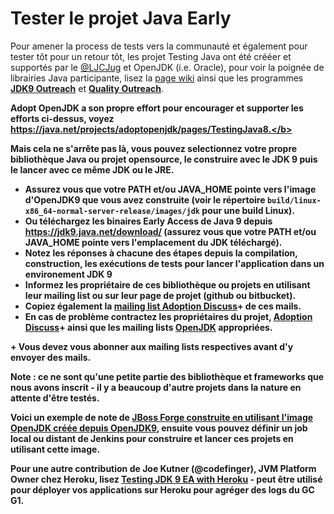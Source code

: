 # Tester le projet Java Early

Pour amener la process de tests vers la communauté et également pour tester tôt pour un retour tôt, les projet Testing Java ont été crééer et supportés par le [@LJCJug](http://twitter.com/ljcjug) et OpenJDK (i.e. Oracle), pour voir la poignée de librairies Java participante, lisez la [page wiki](https://java.net/projects/adoptopenjdk/pages/TestingJava8) ainsi que les programmes <b>[JDK9 Outreach](https://wiki.openjdk.java.net/display/Adoption/JDK+9+Outreach)</b> et <b>[Quality Outreach](https://wiki.openjdk.java.net/display/quality/Quality+Outreach)</b>.

<b>Adopt OpenJDK a son propre effort pour encourager et supporter les efforts ci-dessus, voyez https://java.net/projects/adoptopenjdk/pages/TestingJava8.</b>

Mais cela ne s'arrête pas là, vous pouvez selectionnez votre propre bibliothèque Java ou projet opensource, le construire avec le JDK 9 puis le lancer avec ce même JDK ou le JRE.

* Assurez vous que votre PATH et/ou JAVA_HOME pointe vers l'image d'OpenJDK9 que vous avez construite (voir le répertoire ```build/linux-x86_64-normal-server-release/images/jdk``` pour une build Linux).
* Ou téléchargez les binaires Early Access de Java 9 depuis https://jdk9.java.net/download/ (assurez vous que votre PATH et/ou JAVA_HOME pointe vers l'emplacement du JDK téléchargé).
* Notez les réponses à chacune des étapes depuis la compilation, construction, les exécutions de tests pour lancer l'application dans un environement JDK 9
* Informez les propriétaire de ces bibliothèque ou projets en utilisant leur mailing list ou sur leur page de projet (github ou bitbucket). 
* Copiez également la [mailing list Adoption Discuss](http://mail.openjdk.java.net/mailman/listinfo/adoption-discuss)+ de ces mails. 
* En cas de problème contractez les propriétaires du projet, [Adoption Discuss](http://mail.openjdk.java.net/mailman/listinfo/adoption-discuss)+ ainsi que les mailing lists [OpenJDK](http://mail.openjdk.java.net/mailman/listinfo) appropriées.

\+ Vous devez vous abonner aux mailing lists respectives avant d'y envoyer des mails.

Note : ce ne sont qu'une petite partie des bibliothèque et frameworks que nous avons inscrit - il y a beaucoup d'autre projets dans la nature en attente d'être testés.

Voici un exemple de note de [JBoss Forge construite en utilisant l'image OpenJDK créée depuis OpenJDK9](https://gist.github.com/neomatrix369/9fa4147ee8999cfd3a4e), ensuite vous pouvez définir un job local ou distant de Jenkins pour construire et lancer ces projets en utilisant cette image.

Pour une autre contribution de Joe Kutner (@codefinger), JVM Platform Owner chez Heroku, lisez [Testing JDK 9 EA with Heroku](http://jkutner.github.io/2015/07/16/test-jdk9-heroku.html) - peut être utilisé pour déployer vos applications sur Heroku pour agréger des logs du GC G1.